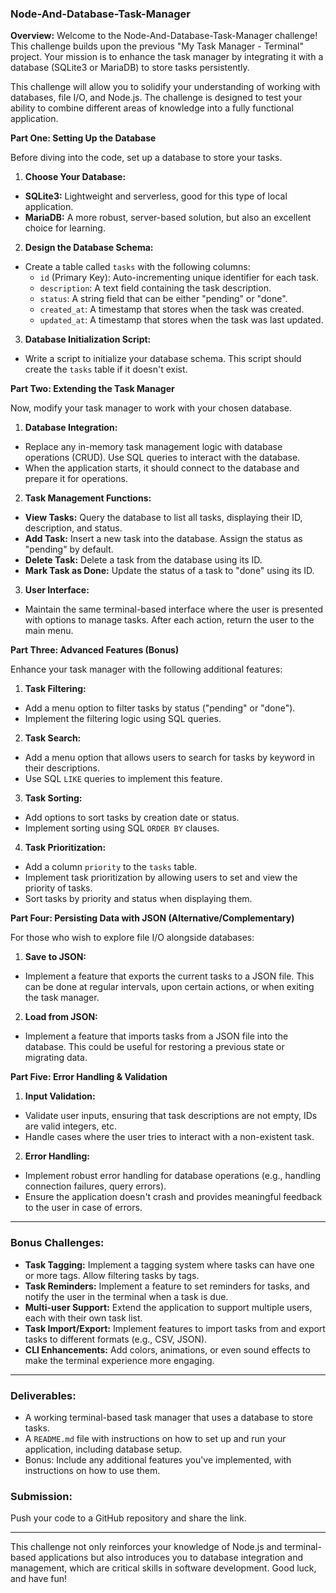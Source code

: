### **Node-And-Database-Task-Manager**

**Overview:**
Welcome to the Node-And-Database-Task-Manager challenge! This challenge builds upon the previous "My Task Manager - Terminal" project. Your mission is to enhance the task manager by integrating it with a database (SQLite3 or MariaDB) to store tasks persistently.

This challenge will allow you to solidify your understanding of working with databases, file I/O, and Node.js. The challenge is designed to test your ability to combine different areas of knowledge into a fully functional application.

**Part One: Setting Up the Database**

Before diving into the code, set up a database to store your tasks.

1. **Choose Your Database:**
  - **SQLite3:** Lightweight and serverless, good for this type of local application.
  - **MariaDB:** A more robust, server-based solution, but also an excellent choice for learning.

2. **Design the Database Schema:**
  - Create a table called `tasks` with the following columns:
    - `id` (Primary Key): Auto-incrementing unique identifier for each task.
    - `description`: A text field containing the task description.
    - `status`: A string field that can be either "pending" or "done".
    - `created_at`: A timestamp that stores when the task was created.
    - `updated_at`: A timestamp that stores when the task was last updated.

3. **Database Initialization Script:**
  - Write a script to initialize your database schema. This script should create the `tasks` table if it doesn't exist.

**Part Two: Extending the Task Manager**

Now, modify your task manager to work with your chosen database.

1. **Database Integration:**
  - Replace any in-memory task management logic with database operations (CRUD). Use SQL queries to interact with the database.
  - When the application starts, it should connect to the database and prepare it for operations.

2. **Task Management Functions:**
  - **View Tasks:** Query the database to list all tasks, displaying their ID, description, and status.
  - **Add Task:** Insert a new task into the database. Assign the status as "pending" by default.
  - **Delete Task:** Delete a task from the database using its ID.
  - **Mark Task as Done:** Update the status of a task to "done" using its ID.

3. **User Interface:**
  - Maintain the same terminal-based interface where the user is presented with options to manage tasks. After each action, return the user to the main menu.

**Part Three: Advanced Features (Bonus)**

Enhance your task manager with the following additional features:

1. **Task Filtering:**
  - Add a menu option to filter tasks by status ("pending" or "done").
  - Implement the filtering logic using SQL queries.

2. **Task Search:**
  - Add a menu option that allows users to search for tasks by keyword in their descriptions.
  - Use SQL `LIKE` queries to implement this feature.

3. **Task Sorting:**
  - Add options to sort tasks by creation date or status.
  - Implement sorting using SQL `ORDER BY` clauses.

4. **Task Prioritization:**
  - Add a column `priority` to the `tasks` table.
  - Implement task prioritization by allowing users to set and view the priority of tasks.
  - Sort tasks by priority and status when displaying them.

**Part Four: Persisting Data with JSON (Alternative/Complementary)**

For those who wish to explore file I/O alongside databases:

1. **Save to JSON:**
  - Implement a feature that exports the current tasks to a JSON file. This can be done at regular intervals, upon certain actions, or when exiting the task manager.

2. **Load from JSON:**
  - Implement a feature that imports tasks from a JSON file into the database. This could be useful for restoring a previous state or migrating data.

**Part Five: Error Handling & Validation**

1. **Input Validation:**
  - Validate user inputs, ensuring that task descriptions are not empty, IDs are valid integers, etc.
  - Handle cases where the user tries to interact with a non-existent task.

2. **Error Handling:**
  - Implement robust error handling for database operations (e.g., handling connection failures, query errors).
  - Ensure the application doesn't crash and provides meaningful feedback to the user in case of errors.

---

### **Bonus Challenges:**

- **Task Tagging:** Implement a tagging system where tasks can have one or more tags. Allow filtering tasks by tags.
- **Task Reminders:** Implement a feature to set reminders for tasks, and notify the user in the terminal when a task is due.
- **Multi-user Support:** Extend the application to support multiple users, each with their own task list.
- **Task Import/Export:** Implement features to import tasks from and export tasks to different formats (e.g., CSV, JSON).
- **CLI Enhancements:** Add colors, animations, or even sound effects to make the terminal experience more engaging.

---

### **Deliverables:**

- A working terminal-based task manager that uses a database to store tasks.
- A `README.md` file with instructions on how to set up and run your application, including database setup.
- Bonus: Include any additional features you've implemented, with instructions on how to use them.

### **Submission:**

Push your code to a GitHub repository and share the link.

---

This challenge not only reinforces your knowledge of Node.js and terminal-based applications but also introduces you to database integration and management, which are critical skills in software development. Good luck, and have fun!
